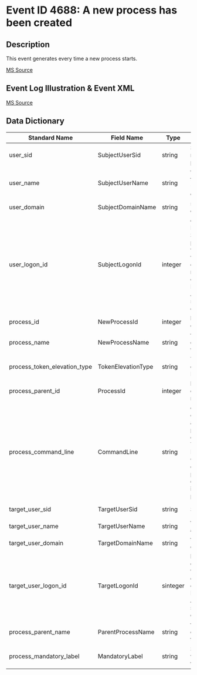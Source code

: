 # Event ID 4688: A new process has been created

## Description

This event generates every time a new process starts.

[MS Source](https://github.com/MicrosoftDocs/windows-itpro-docs/blob/master/windows/security/threat-protection/auditing/event-4688.md)

## Event Log Illustration & Event XML

[MS Source](https://github.com/MicrosoftDocs/windows-itpro-docs/blob/master/windows/security/threat-protection/auditing/event-4688.md)

## Data Dictionary

|	Standard Name	|	Field Name	|	Type	|	Description	|	Sample Value	|
|	----------------	|	----------------	|	----------------	|	----------------	|	----------------	|
|	user_sid	|	SubjectUserSid	|	string	|	SID of account that requested the “create process” operation.	|	S-1-5-18	|
|	user_name	|	SubjectUserName	|	string	|	the name of the account that requested the “create process” operation.	|	WIN-GG82ULGC9GO$	|
|	user_domain	|	SubjectDomainName	|	string	|	subject’s domain or computer name.	|	CONTOSO	|
|	user_logon_id	|	SubjectLogonId	|	integer	|	contains error code for Failure events. For Success events this parameter has “0x0” value. hexadecimal value that can help you correlate this event with recent events that might contain the same Logon ID, for example, “4624: An account was successfully logged on.”	|	0x3e7	|
|	process_id	|	NewProcessId	|	integer	|	hexadecimal Process ID of the new process.	|	0x2bc	|
|	process_name	|	NewProcessName	|	string	|	full path and the name of the executable for the new process.	|	C:\\Windows\\System32\\rundll32.exe	|
|	process_token_elevation_type	|	TokenElevationType	|	string	|	Token elevation type. It can be Default(1), Full(2) or Limited(3)	|	%%1938	|
|	process_parent_id	|	ProcessId	|	integer	|	hexadecimal Process ID of the process which ran the new process.	|	0xe74	|
|	process_command_line	|	CommandLine	|	string	|	contains the name of executable and arguments which were passed to it. You must enable “Administrative Templates\System\Audit Process Creation\Include command line in process creation events” group policy to include command line in process creation events	|		|
|	target_user_sid	|	TargetUserSid	|	string	|	SID of target account.	|	S-1-5-21-1377283216-344919071-3415362939-1104	|
|	target_user_name	|	TargetUserName	|	string	|	the name of the target account	|	dadmin	|
|	target_user_domain	|	TargetDomainName	|	string	|	target account’s domain or computer name.	|	CONTOSO	|
|	target_user_logon_id	|	TargetLogonId	|	sinteger	|	hexadecimal value that can help you correlate this event with recent events that might contain the same Logon ID, for example, “4624: An account was successfully logged on.”	|	0x4a5af0	|
|	process_parent_name	|	ParentProcessName	|	string	|	full path and the name of the executable for the process.	|	C:\\Windows\\explorer.exe	|
|	process_mandatory_label	|	MandatoryLabel	|	string	|	SID of integrity label which was assigned to the new process.	|	S-1-16-8192	|
